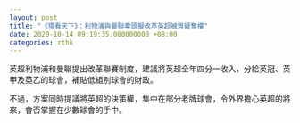 ```yaml
---
layout: post
title: "《環看天下》：利物浦與曼聯牽頭擬改革英超被質疑奪權"
date: 2020-10-14 09:19:35.000000000 +08:00
categories: rthk
---
```


英超利物浦和曼聯提出改革聯賽制度，建議將英超全年四分一收入，分給英冠、英甲及英乙的球會，補貼低組別球會的財政。

不過，方案同時提議將英超的決策權，集中在部分老牌球會，令外界擔心英超的將來，會否掌握在少數球會的手中。
